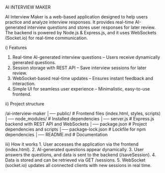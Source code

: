 AI INTERVIEW MAKER

AI Interview Maker is a web-based application designed to help users practice and analyze interview responses. It provides real-time AI-generated interview questions and stores user responses for later review. The backend is powered by Node.js & Express.js, and it uses WebSockets (Socket.io) for real-time communication.

i) Features
1. Real-time AI-generated interview questions – Users receive dynamically generated questions.
2. Session storage with REST API – Save interview sessions for later review.
3. WebSocket-based real-time updates – Ensures instant feedback and interaction.
4. Simple UI for seamless user experience – Minimalistic, easy-to-use frontend.

ii) Project structure

/ai-interview-maker
│── public/             # Frontend files (index.html, styles, scripts)
│── node_modules/       # Installed dependencies
│── server.js           # Express.js backend with REST API and WebSockets
│── package.json        # Project dependencies and scripts
│── package-lock.json   # Lockfile for npm dependencies
│── README.md           # Documentation


iii) How it works
1️. User accesses the application via the frontend (index.html).
2️. AI-generated questions appear dynamically.
3️. User answers the questions, and data is sent to the backend (/saveSession).
4️. Data is stored and can be retrieved via GET /sessions.
5️. WebSocket (socket.io) updates all connected clients with new sessions in real time.

